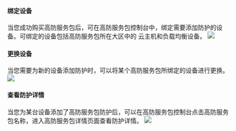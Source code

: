 #### 绑定设备
当您成功购买高防服务包后，可在高防服务包控制台中，绑定需要添加防护的设备。可绑定的设备包括高防服务包所在大区中的
云主机和负载均衡设备。
![](http://imgcache.tcecqpoc.fsphere.cn/image/mc.qcloudimg.com/static/img/b9f090e5d1c91faaac79642647acf7e9/image.png)

#### 更换设备
当您需要为新的设备添加防护时，可以将某个高防服务包所绑定的设备进行更换。
![](http://imgcache.tcecqpoc.fsphere.cn/image/mc.qcloudimg.com/static/img/5fd4095a85514fa4eec22a77d8b8b4b5/image.png)

#### 查看防护详情
当您为某台设备添加了高防服务包防护后，可以在高防服务包控制台点击高防服务包名称，进入高防服务包详情页面查看防护详情。
![](http://imgcache.tcecqpoc.fsphere.cn/image/mc.qcloudimg.com/static/img/78d0175721c528c3ed967a91f42477e6/image.png)